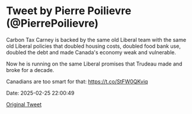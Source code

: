 # Tweet by Pierre Poilievre (@PierrePoilievre)

Carbon Tax Carney is backed by the same old Liberal team with the same old Liberal policies that doubled housing costs, doubled food bank use, doubled the debt and made Canada's economy weak and vulnerable. 

Now he is running on the same Liberal promises that Trudeau made and broke for a decade.

Canadians are too smart for that: https://t.co/StFW0QKviq

Date: 2025-02-25 22:00:49

[Original Tweet](https://x.com/PierrePoilievre/status/1894507869929677253)
